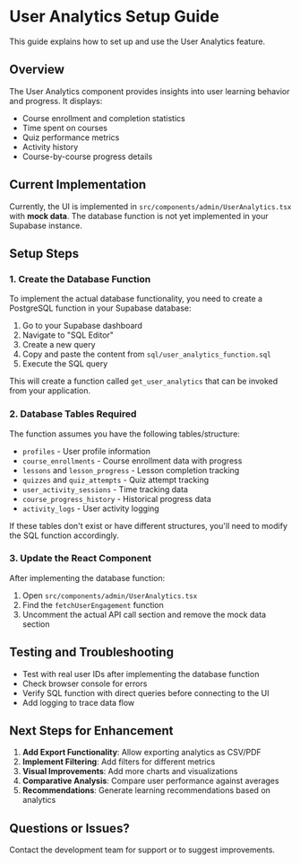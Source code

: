 # User Analytics Setup Guide

This guide explains how to set up and use the User Analytics feature.

## Overview

The User Analytics component provides insights into user learning behavior and progress. It displays:
- Course enrollment and completion statistics
- Time spent on courses
- Quiz performance metrics
- Activity history
- Course-by-course progress details

## Current Implementation

Currently, the UI is implemented in `src/components/admin/UserAnalytics.tsx` with **mock data**. The database function is not yet implemented in your Supabase instance.

## Setup Steps

### 1. Create the Database Function

To implement the actual database functionality, you need to create a PostgreSQL function in your Supabase database:

1. Go to your Supabase dashboard
2. Navigate to "SQL Editor"
3. Create a new query
4. Copy and paste the content from `sql/user_analytics_function.sql`
5. Execute the SQL query

This will create a function called `get_user_analytics` that can be invoked from your application.

### 2. Database Tables Required

The function assumes you have the following tables/structure:
- `profiles` - User profile information
- `course_enrollments` - Course enrollment data with progress
- `lessons` and `lesson_progress` - Lesson completion tracking
- `quizzes` and `quiz_attempts` - Quiz attempt tracking
- `user_activity_sessions` - Time tracking data
- `course_progress_history` - Historical progress data
- `activity_logs` - User activity logging

If these tables don't exist or have different structures, you'll need to modify the SQL function accordingly.

### 3. Update the React Component

After implementing the database function:

1. Open `src/components/admin/UserAnalytics.tsx`
2. Find the `fetchUserEngagement` function
3. Uncomment the actual API call section and remove the mock data section

## Testing and Troubleshooting

- Test with real user IDs after implementing the database function
- Check browser console for errors
- Verify SQL function with direct queries before connecting to the UI
- Add logging to trace data flow

## Next Steps for Enhancement

1. **Add Export Functionality**: Allow exporting analytics as CSV/PDF
2. **Implement Filtering**: Add filters for different metrics
3. **Visual Improvements**: Add more charts and visualizations
4. **Comparative Analysis**: Compare user performance against averages
5. **Recommendations**: Generate learning recommendations based on analytics

## Questions or Issues?

Contact the development team for support or to suggest improvements. 